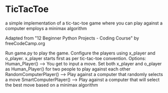 # TicTacToe
a simple implementation of a tic-tac-toe game where you can play against a computer
employs a minimax algorithm

Adapted from "12 Beginner Python Projects - Coding Course" by freeCodeCamp.org

Run game.py to play the game. Configure the players using x_player and o_player. x_player starts first as per tic-tac-toe convention. 
Options:
Human_Player() --> You get to input a move. Set both x_player and o_player as Human_Player() for two people to play against each other
RandomComputerPlayer() --> Play against a computer that randomly selects a move
SmartComputerPlayer() --> Play against a computer that will select the best move based on a minimax algorithm
